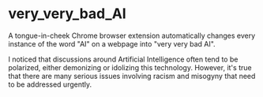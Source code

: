 # very_very_bad_AI
A tongue-in-cheek Chrome browser extension automatically changes every instance of the word "AI" on a webpage into "very very bad AI".

I noticed that discussions around Artificial Intelligence often tend to be polarized, either demonizing or idolizing this technology. However, it's true that there are many serious issues involving racism and misogyny that need to be addressed urgently.
